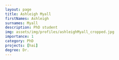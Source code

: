 ```yaml
---
layout: page
title: Ashleigh Myall
firstNames: Ashleigh
surnames: Myall
description: PhD student
img: assets/img/profiles/ashleighMyall_cropped.jpg
importance: 1
category: PhD
projects: [hai]
degree: Dr.
---
```


<div class="row">
  <div class="col-sm mt-3 mt-md-0">
    <p style="text-align: justify"></p>
  </div>
  <div class="col-sm mt-3 mt-md-0"></div>
</div>
